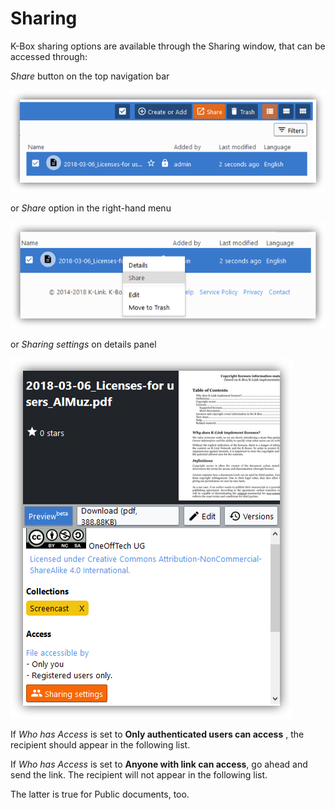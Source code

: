 # Sharing
K-Box sharing options are available through the Sharing window, that can be accessed through:

_Share_ button on the top navigation bar 

![share-nav](./images/share-nav.PNG)

or _Share_ option in the right-hand menu

![share-menu](./images/share-menu.PNG)

or _Sharing settings_ on details panel

![share-panel](./images/share-panel.PNG)


If _Who has Access_ is set to **Only authenticated users can access** , the recipient should appear in the following list.

If _Who has Access_ is set to **Anyone with link can access**, go ahead and send the link. 
The recipient will not appear in the following list. 

The latter is true for Public documents, too.
